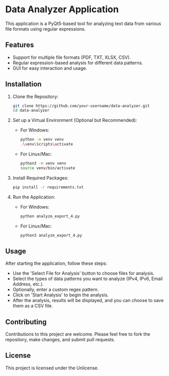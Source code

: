 # Data Analyzer Application

This application is a PyQt5-based tool for analyzing text data from various file formats using regular expressions.

## Features

- Support for multiple file formats (PDF, TXT, XLSX, CSV).
- Regular expression-based analysis for different data patterns.
- GUI for easy interaction and usage.

## Installation

1. Clone the Repository:
   ````bash
   git clone https://github.com/your-username/data-analyzer.git
   cd data-analyzer
   

3. Set up a Virtual Environment (Optional but Recommended):
   - For Windows:
     ```bash
     python -m venv venv
     .\venv\Scripts\activate
     ```
   - For Linux/Mac:
     ```bash
     python3 -m venv venv
     source venv/bin/activate
     ```

4. Install Required Packages:
   ```bash
   pip install -r requirements.txt
   ```

6. Run the Application:
   - For Windows:
     ```bash
     python analyze_export_4.py
     ```
   - For Linux/Mac:
     ```bash
     python3 analyze_export_4.py
     ```

## Usage

After starting the application, follow these steps:

- Use the 'Select File for Analysis' button to choose files for analysis.
- Select the types of data patterns you want to analyze (IPv4, IPv6, Email Address, etc.).
- Optionally, enter a custom regex pattern.
- Click on 'Start Analysis' to begin the analysis.
- After the analysis, results will be displayed, and you can choose to save them as a CSV file.

## Contributing

Contributions to this project are welcome. Please feel free to fork the repository, make changes, and submit pull requests.

## License

This project is licensed under the Unlicense.
